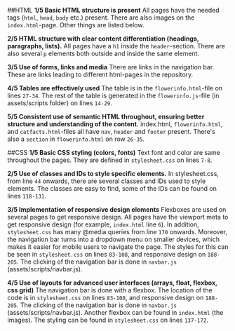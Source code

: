 ##HTML
**1/5 Basic HTML structure is present**
All pages have the needed tags (`html`, `head`, `body` etc.) present. There are also images on the `index.html`-page. Other things are listed below.

**2/5 HTML structure with clear content differentiation (headings, paragraphs, lists).**
All pages have a `h1` inside the `header`-section. There are also several `p` elements both outside and inside the same element.

**3/5 Use of forms, links and media**
There are links in the navigation bar. These are links leading to different html-pages in the repository.

**4/5 Tables are effectively used**
The table is in the `flowerinfo.html`-file on lines `27-34`. The rest of the table is generated in the `flowerinfo.js`-file (in assets/scripts folder) on lines `14-29`.

**5/5 Consistent use of semantic HTML throughout, ensuring better structure and understanding of the content.**
index.html, `flowerinfo.html`, and `catfacts.html`-files all have `nav`, `header` and `footer` present. There's also a `section` in `flowerinfo.html` on row `26-35`.

##CSS
**1/5 Basic CSS styling (colors, fonts)**
Text font and color are same throughout the pages. They are defined in `stylesheet.css` on lines `7-8`.

**2/5 Use of classes and IDs to style specific elements.**
In stylesheet.css, from line `44` onwards, there are several classes and IDs used to style elements. The classes are easy to find, some of the IDs can be found on lines `118-131`.

**3/5 Implementation of responsive design elements**
Flexboxes are used on several pages to get responsive design. All pages have the viewport meta to get responsive design (for example, `index.html` line `6`). In addition, `stylesheet.css` has many @media queries from line `170` onwards. Moreover, the navigation bar turns into a dropdown menu on smaller devices, which makes it easier for mobile users to navigate the page. The styles for this can be seen in `stylesheet.css` on lines `83-108`, and responsive design on `188-205`. The clicking of the navigation bar is done in `navbar.js` (assets/scripts/navbar.js).

**4/5 Use of layouts for advanced user interfaces (arrays, float, flexbox, css grid)**
The navigation bar is done with a flexbox. The location of the code is in `stylesheet.css` on lines `83-108`, and responsive design on `188-205`. The clicking of the navigation bar is done in `navbar.js` (assets/scripts/navbar.js). Another flexbox can be found in `index.html` (the images). The styling can be found in `stylesheet.css` on lines `137-172`.
